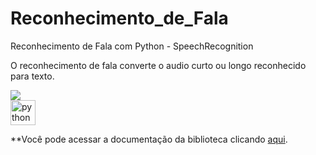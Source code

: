 # Reconhecimento_de_Fala
<div>
 Reconhecimento de Fala com Python - SpeechRecognition
 </div>
 
O reconhecimento de fala converte o audio curto ou longo reconhecido para texto.
<div>
<img src="http://img.shields.io/static/v1?label=STATUS&message=%20FINALIZADO&color=GREEN&style=for-the-badge"/>
</div>
<a target="_blank" rel="noopener noreferrer nofollow" href="https://camo.githubusercontent.com/f06aea2585a5ebb7c97ff88c1e3ec42fe92502fbd897abe4bf2e56eb7039e1aa/68747470733a2f2f63646e2e69636f6e2d69636f6e732e636f6d2f69636f6e73322f3131322f504e472f3531322f707974686f6e5f31383839342e706e67"><img src="https://camo.githubusercontent.com/f06aea2585a5ebb7c97ff88c1e3ec42fe92502fbd897abe4bf2e56eb7039e1aa/68747470733a2f2f63646e2e69636f6e2d69636f6e732e636f6d2f69636f6e73322f3131322f504e472f3531322f707974686f6e5f31383839342e706e67" alt="python" width="40" height="40" data-canonical-src="https://cdn.icon-icons.com/icons2/112/PNG/512/python_18894.png" style="max-width: 100%;"></a></p>

**Você pode acessar a documentação da biblioteca clicando <a href="https://github.com/Uberi/speech_recognition#readme">aqui</a>.</p>
